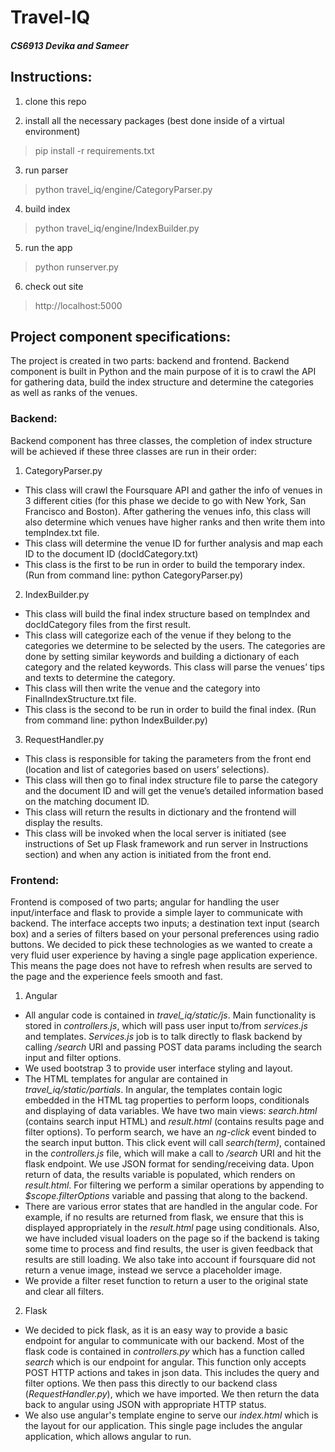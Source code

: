 # Travel-IQ
##### CS6913 Devika and Sameer

## Instructions:

1. clone this repo

2. install all the necessary packages (best done inside of a virtual environment)
> pip install -r requirements.txt

3. run parser
> python travel_iq/engine/CategoryParser.py

4. build index
> python travel_iq/engine/IndexBuilder.py

5. run the app
> python runserver.py

6. check out site
> http://localhost:5000


## Project component specifications:

The project is created in two parts: backend and frontend. Backend component is built in Python and the main purpose of it is to crawl the API for gathering data, build the index structure and determine the categories as well as ranks of the venues. 

### Backend:
Backend component has three classes, the completion of index structure will be achieved if these three classes are run in their order:

1. CategoryParser.py
 * This class will crawl the Foursquare API and gather the info of venues in 3 different cities (for this phase we decide to go with New York, San Francisco and Boston). After gathering the venues info, this class will also determine which venues have higher ranks and then write them into tempIndex.txt file.
 * This class will determine the venue ID for further analysis and map each ID to the document ID (docIdCategory.txt)
 * This class is the first to be run in order to build the temporary index. (Run from command line: python CategoryParser.py)

2. IndexBuilder.py
  * This class will build the final index structure based on tempIndex and docIdCategory files from the first result. 
  * This class will categorize each of the venue if they belong to the categories we determine to be selected by the users. The categories are done by setting similar keywords and building a dictionary of each category and the related keywords. This class will parse the venues’ tips and texts to determine the category.
  * This class will then write the venue and the category into FinalIndexStructure.txt file.
  * This class is the second to be run in order to build the final index. (Run from command line: python IndexBuilder.py)

3. RequestHandler.py
  * This class is responsible for taking the parameters from the front end (location and list of categories based on users’ selections).
  * This class will then go to final index structure file to parse the category and the document ID and will get the venue’s detailed information based on the matching document ID. 
  * This class will return the results in dictionary and the frontend will display the results.
  * This class will be invoked when the local server is initiated (see instructions of Set up Flask framework and run server in Instructions section) and when any action is initiated from the front end. 


### Frontend:
Frontend is composed of two parts; angular for handling the user input/interface and flask to provide a simple layer to communicate with backend. The interface accepts two inputs; a destination text input (search box) and a series of filters based on your personal preferences using radio buttons. We decided to pick these technologies as we wanted to create a very fluid user experience by having a single page application experience. This means the page does not have to refresh when results are served to the page and the experience feels smooth and fast.

1. Angular 
  * All angular code is contained in _travel_iq/static/js_. Main functionality is stored in _controllers.js_, which will  pass user input to/from _services.js_ and templates. _Services.js_ job is to talk directly to flask backend by calling _/search_ URI and passing POST data params including the search input and filter options.
  * We used bootstrap 3 to provide user interface styling and layout. 
  * The HTML templates for angular are contained in _travel_iq/static/partials_. In angular, the templates contain logic embedded in the HTML tag properties to perform loops, conditionals and displaying of data variables. We have two main views:  _search.html_ (contains search input HTML) and _result.html_ (contains results page and filter options). To perform search, we have an _ng-click_ event binded to the search input button. This click event will call _search(term)_, contained in the _controllers.js_ file, which will make a call to _/search_ URI and hit the flask endpoint. We use JSON format for sending/receiving data. Upon return of data, the results variable is populated, which renders on _result.html_. For filtering we perform a similar operations by appending to _$scope.filterOptions_ variable and passing that along to the backend.
  * There are various error states that are handled in the angular code. For example, if no results are returned from flask, we ensure that this is displayed appropriately in the _result.html_ page using conditionals. Also, we have included visual loaders on the page so if the backend is taking some time to process and find results, the user is given feedback that results are still loading. We also take into account if foursquare did not return a venue image, instead we servce a placeholder image.
  * We provide a filter reset function to return a user to the original state and clear all filters.

2. Flask
  * We decided to pick flask, as it is an easy way to provide a basic endpoint for angular to communicate with our backend. Most of the flask code is contained in _controllers.py_ which has a function called _search_ which is our endpoint for angular. This function only accepts POST HTTP actions and takes in json data. This includes the query and filter options. We then pass this directly to our backend class (_RequestHandler.py_), which we have imported. We then return the data back to angular using JSON with appropriate HTTP status.
  * We also use angular's template engine to serve our _index.html_ which is the layout for our application. This single page includes the angular application, which allows angular to run.
